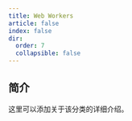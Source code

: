 ```yaml
---
title: Web Workers
article: false
index: false
dir:
  order: 7
  collapsible: false
---
```


## 简介

这里可以添加关于该分类的详细介绍。
